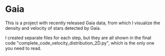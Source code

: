 # Gaia
This is a project with recently released Gaia data, from which I visualize the
density and velocity of stars detected by Gaia.

I created separate files for each step, but they are all shown in the final code
"complete_code_velocity_distribution_2D.py", which is the only one you need to read.
